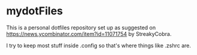 # mydotFiles

This is a personal dotfiles repository set up as suggested on https://news.ycombinator.com/item?id=11071754 by StreakyCobra.

I try to keep most stuff inside .config so that's where things like .zshrc are.
